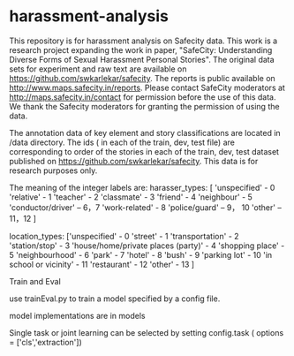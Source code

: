 # harassment-analysis
This repository is for harassment analysis on Safecity data. This work is a research project expanding the work in paper, "SafeCity: Understanding Diverse Forms of Sexual Harassment Personal Stories".
The original data sets for experiment and raw text are available on https://github.com/swkarlekar/safecity. The reports is public available on http://www.maps.safecity.in/reports.
Please contact SafeCity moderators at http://maps.safecity.in/contact for permission before the use of this data. We thank the Safecity moderators for granting the permission of using the data.

The annotation data of key element and story classifications are located in /data directory. The ids ( in each of the train, dev, test file) are corresponding to order of the stories
in each of the train, dev, test dataset published on https://github.com/swkarlekar/safecity. This data is for research purposes only.



The meaning of the integer labels are:
harasser_types:
[
'unspecified' - 0
'relative' - 1
'teacher' - 2
'classmate' - 3 
'friend' - 4
'neighbour' - 5 
'conductor/driver' – 6，7 
'work-related' - 8
'police/guard' – 9， 10
'other' – 11，12
]


location_types:
 ['unspecified' -  0
'street' -  1
'transportation' - 2 
'station/stop' -  3
'house/home/private places (party)' -  4
'shopping place' -  5
'neighbourhood' -  6
'park' -  7
'hotel' -  8
'bush' -  9
'parking lot' -  10
'in school or vicinity' - 11 
'restaurant' - 12
'other' - 13
]

Train and Eval

use trainEval.py to train a model specified by a config file.

model implementations are in models

Single task or joint learning can be selected by setting config.task ( options = ['cls','extraction'])
